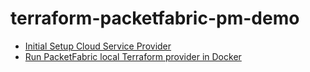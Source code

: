 # terraform-packetfabric-pm-demo

- [Initial Setup Cloud Service Provider](./csp_terraform_initial_setup)
- [Run PacketFabric local Terraform provider in Docker](./docker_go_packetfabric_terraform)
